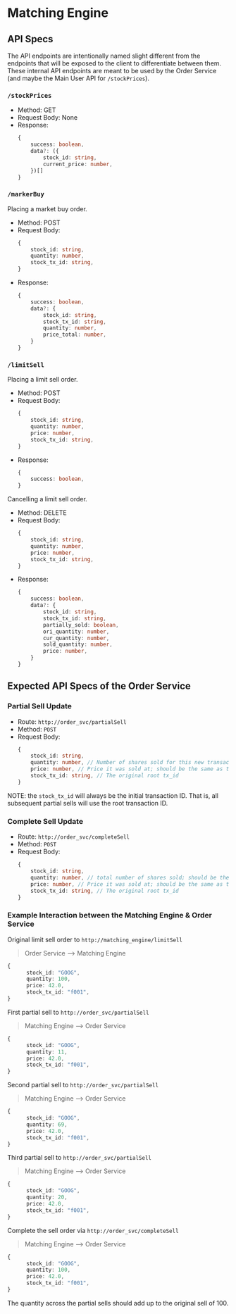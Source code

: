 # Matching Engine

## API Specs

The API endpoints are intentionally named slight different from the endpoints that will be exposed to the client to differentiate between them. These internal API endpoints are meant to be used by the Order Service (and maybe the Main User API for `/stockPrices`).

### `/stockPrices`

-   Method: GET
-   Request Body: None
-   Response:
    ```ts
    {
        success: boolean,
        data?: ({
            stock_id: string,
            current_price: number,
        })[]
    }
    ```

### `/markerBuy`

Placing a market buy order.

-   Method: POST
-   Request Body:
    ```ts
    {
        stock_id: string,
        quantity: number,
        stock_tx_id: string,
    }
    ```
-   Response:
    ```ts
    {
        success: boolean,
        data?: {
            stock_id: string,
            stock_tx_id: string,
            quantity: number,
            price_total: number,
        }
    }
    ```

### `/limitSell`

Placing a limit sell order.

-   Method: POST
-   Request Body:
    ```ts
    {
        stock_id: string,
        quantity: number,
        price: number,
        stock_tx_id: string,
    }
    ```
-   Response:
    ```ts
    {
        success: boolean,
    }
    ```

Cancelling a limit sell order.

-   Method: DELETE
-   Request Body:
    ```ts
    {
        stock_id: string,
        quantity: number,
        price: number,
        stock_tx_id: string,
    }
    ```
-   Response:
    ```ts
    {
        success: boolean,
        data?: {
            stock_id: string,
            stock_tx_id: string,
            partially_sold: boolean,
            ori_quantity: number,
            cur_quantity: number,
            sold_quantity: number,
            price: number,
        }
    }
    ```

## Expected API Specs of the Order Service

### Partial Sell Update

-   Route: `http://order_svc/partialSell`
-   Method: `POST`
-   Request Body:
    ```ts
    {
        stock_id: string,
        quantity: number, // Number of shares sold for this new transaction
        price: number, // Price it was sold at; should be the same as the requested price
        stock_tx_id: string, // The original root tx_id
    }
    ```

NOTE: the `stock_tx_id` will always be the initial transaction ID. That is, all subsequent partial sells will use the root transaction ID.

### Complete Sell Update

-   Route: `http://order_svc/completeSell`
-   Method: `POST`
-   Request Body:
    ```ts
    {
        stock_id: string,
        quantity: number, // total number of shares sold; should be the same as the requested number
        price: number, // Price it was sold at; should be the same as the requested price
        stock_tx_id: string, // The original root tx_id
    }
    ```

### Example Interaction between the Matching Engine & Order Service

Original limit sell order to `http://matching_engine/limitSell`

> Order Service --> Matching Engine

```ts
{
      stock_id: "GOOG",
      quantity: 100,
      price: 42.0,
      stock_tx_id: "f001",
}
```

First partial sell to `http://order_svc/partialSell`

> Matching Engine --> Order Service

```ts
{
      stock_id: "GOOG",
      quantity: 11,
      price: 42.0,
      stock_tx_id: "f001",
}
```

Second partial sell to `http://order_svc/partialSell`

> Matching Engine --> Order Service

```ts
{
      stock_id: "GOOG",
      quantity: 69,
      price: 42.0,
      stock_tx_id: "f001",
}
```

Third partial sell to `http://order_svc/partialSell`

> Matching Engine --> Order Service

```ts
{
      stock_id: "GOOG",
      quantity: 20,
      price: 42.0,
      stock_tx_id: "f001",
}
```

Complete the sell order via `http://order_svc/completeSell`

> Matching Engine --> Order Service

```ts
{
      stock_id: "GOOG",
      quantity: 100,
      price: 42.0,
      stock_tx_id: "f001",
}
```

The quantity across the partial sells should add up to the original sell of 100.
